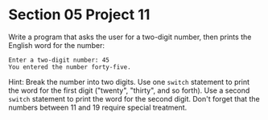 # Section 05 Project 11

Write a program that asks the user for a two-digit number, then prints the English word for the number:

```text
Enter a two-digit number: 45
You entered the number forty-five.
```

Hint: Break the number into two digits. Use one `switch` statement to print the word for the first digit ("twenty", "thirty", and so forth). Use a second `switch` statement to print the word for the second digit. Don't forget that the numbers between 11 and 19 require special treatment.

